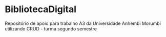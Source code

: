 # BibliotecaDigital
Repositório de apoio para trabalho A3 da Universidade Anhembi Morumbi utilizando CRUD - turma segundo semestre
